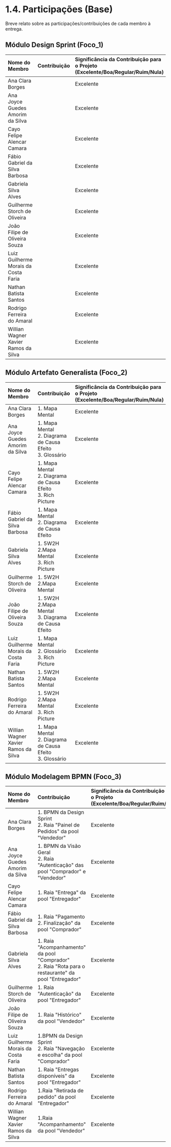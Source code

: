 # 1.4. Participações (Base)

Breve relato sobre as participações/contribuições de cada membro à entrega. 

## Módulo Design Sprint (Foco_1)

| Nome do Membro | Contribuição | Significância da Contribuição para o Projeto (Excelente/Boa/Regular/Ruim/Nula) | Comprobatórios Claros (com link) |
| :--- | :--- | :--- | :--- |
| Ana Clara Borges | | Excelente | |
| Ana Joyce Guedes Amorim da Silva | |Excelente | |
| Cayo Felipe Alencar Camara | |Excelente | |
| Fábio Gabriel da Silva Barbosa |  | Excelente | |
| Gabriela Silva Alves | | Excelente| |
| Guilherme Storch de Oliveira | | Excelente| |
| João Filipe de Oliveira Souza | |Excelente | |
| Luiz Guilherme Morais da Costa Faria | |Excelente | |
| Nathan Batista Santos | |Excelente | |
| Rodrigo Ferreira do Amaral | |Excelente | |
| Willian Wagner Xavier Ramos da Silva | |Excelente | |


## Módulo Artefato Generalista (Foco_2)

| Nome do Membro | Contribuição | Significância da Contribuição para o Projeto (Excelente/Boa/Regular/Ruim/Nula) | Comprobatórios Claros (com link) |
| :--- | :--- | :--- | :--- |
| Ana Clara Borges | 1. Mapa Mental | Excelente | [Mapa Mental](https://unbarqdsw2025-2-turma01.github.io/2025.2-T01-G7_PodePedirFCTE_Entrega_01/#/./Base/artefatos-generalistas/MapaMental) |
| Ana Joyce Guedes Amorim da Silva | 1. Mapa Mental<br/>2. Diagrama de Causa Efeito<br/>3. Glossário |Excelente | [Mapa Mental](https://unbarqdsw2025-2-turma01.github.io/2025.2-T01-G7_PodePedirFCTE_Entrega_01/#/./Base/artefatos-generalistas/MapaMental)<br/>[Diagrama Causa Efeito](https://unbarqdsw2025-2-turma01.github.io/2025.2-T01-G7_PodePedirFCTE_Entrega_01/#/./Base/artefatos-generalistas/DiagramaCausaEfeito)<br/>[Glossário](https://unbarqdsw2025-2-turma01.github.io/2025.2-T01-G7_PodePedirFCTE_Entrega_01/#/./Base/artefatos-generalistas/Glossario)|
| Cayo Felipe Alencar Camara | 1. Mapa Mental<br/>2. Diagrama de Causa Efeito<br/>3. Rich Picture |Excelente | [Mapa Mental](https://unbarqdsw2025-2-turma01.github.io/2025.2-T01-G7_PodePedirFCTE_Entrega_01/#/./Base/artefatos-generalistas/MapaMental)<br/>[Diagrama Causa Efeito](https://unbarqdsw2025-2-turma01.github.io/2025.2-T01-G7_PodePedirFCTE_Entrega_01/#/./Base/artefatos-generalistas/DiagramaCausaEfeito)|
|Fábio Gabriel da Silva Barbosa| 1. Mapa Mental<br/>2. Diagrama de Causa Efeito | Excelente | [Mapa Mental](https://unbarqdsw2025-2-turma01.github.io/2025.2-T01-G7_PodePedirFCTE_Entrega_01/#/./Base/artefatos-generalistas/MapaMental)<br/>[Diagrama Causa Efeito](https://unbarqdsw2025-2-turma01.github.io/2025.2-T01-G7_PodePedirFCTE_Entrega_01/#/./Base/artefatos-generalistas/DiagramaCausaEfeito) |
| Gabriela Silva Alves | 1. 5W2H<br/>2.Mapa Mental<br/>3. Rich Picture | Excelente| [5W2H](https://unbarqdsw2025-2-turma01.github.io/2025.2-T01-G7_PodePedirFCTE_Entrega_01/#/./Base/artefatos-generalistas/5W2H)<br/>[Mapa Mental](https://unbarqdsw2025-2-turma01.github.io/2025.2-T01-G7_PodePedirFCTE_Entrega_01/#/./Base/artefatos-generalistas/MapaMental)<br/>[Rich Picture](https://unbarqdsw2025-2-turma01.github.io/2025.2-T01-G7_PodePedirFCTE_Entrega_01/#/./Base/artefatos-generalistas/RichPicture) |
| Guilherme Storch de Oliveira | 1. 5W2H<br/>2.Mapa Mental | Excelente| [5W2H](https://unbarqdsw2025-2-turma01.github.io/2025.2-T01-G7_PodePedirFCTE_Entrega_01/#/./Base/artefatos-generalistas/5W2H)<br/>[Mapa Mental](https://unbarqdsw2025-2-turma01.github.io/2025.2-T01-G7_PodePedirFCTE_Entrega_01/#/./Base/artefatos-generalistas/MapaMental) |
| João Filipe de Oliveira Souza | 1. 5W2H<br/>2.Mapa Mental<br/>3. Diagrama de Causa Efeito |Excelente | [5W2H](https://unbarqdsw2025-2-turma01.github.io/2025.2-T01-G7_PodePedirFCTE_Entrega_01/#/./Base/artefatos-generalistas/5W2H)<br/>[Mapa Mental](https://unbarqdsw2025-2-turma01.github.io/2025.2-T01-G7_PodePedirFCTE_Entrega_01/#/./Base/artefatos-generalistas/MapaMental)<br/>[Diagrama Causa Efeito](https://unbarqdsw2025-2-turma01.github.io/2025.2-T01-G7_PodePedirFCTE_Entrega_01/#/./Base/artefatos-generalistas/DiagramaCausaEfeito) |
| Luiz Guilherme Morais da Costa Faria | 1. Mapa Mental<br/>2. Glossário<br/>3. Rich Picture  |Excelente | [Mapa Mental](https://unbarqdsw2025-2-turma01.github.io/2025.2-T01-G7_PodePedirFCTE_Entrega_01/#/./Base/artefatos-generalistas/MapaMental)<br/>[Glossário](https://unbarqdsw2025-2-turma01.github.io/2025.2-T01-G7_PodePedirFCTE_Entrega_01/#/./Base/artefatos-generalistas/Glossario)<br/>[Rich Picture](https://unbarqdsw2025-2-turma01.github.io/2025.2-T01-G7_PodePedirFCTE_Entrega_01/#/./Base/artefatos-generalistas/RichPicture)|
| Nathan Batista Santos | 1. 5W2H<br/>2.Mapa Mental |Excelente | [5W2H](https://unbarqdsw2025-2-turma01.github.io/2025.2-T01-G7_PodePedirFCTE_Entrega_01/#/./Base/artefatos-generalistas/5W2H)<br/>[Mapa Mental](https://unbarqdsw2025-2-turma01.github.io/2025.2-T01-G7_PodePedirFCTE_Entrega_01/#/./Base/artefatos-generalistas/MapaMental)  |
| Rodrigo Ferreira do Amaral | 1. 5W2H<br/>2.Mapa Mental<br/>3. Rich Picture |Excelente | [5W2H](https://unbarqdsw2025-2-turma01.github.io/2025.2-T01-G7_PodePedirFCTE_Entrega_01/#/./Base/artefatos-generalistas/5W2H)<br/>[Mapa Mental](https://unbarqdsw2025-2-turma01.github.io/2025.2-T01-G7_PodePedirFCTE_Entrega_01/#/./Base/artefatos-generalistas/MapaMental)<br/>[Rich Picture](https://unbarqdsw2025-2-turma01.github.io/2025.2-T01-G7_PodePedirFCTE_Entrega_01/#/./Base/artefatos-generalistas/RichPicture) |
| Willian Wagner Xavier Ramos da Silva | 1. Mapa Mental<br/>2. Diagrama de Causa Efeito<br/>3. Glossário  |Excelente | [Mapa Mental](https://unbarqdsw2025-2-turma01.github.io/2025.2-T01-G7_PodePedirFCTE_Entrega_01/#/./Base/artefatos-generalistas/MapaMental)<br/>[Diagrama Causa Efeito](https://unbarqdsw2025-2-turma01.github.io/2025.2-T01-G7_PodePedirFCTE_Entrega_01/#/./Base/artefatos-generalistas/DiagramaCausaEfeito)<br/>[Glossário](https://unbarqdsw2025-2-turma01.github.io/2025.2-T01-G7_PodePedirFCTE_Entrega_01/#/./Base/artefatos-generalistas/Glossario) |


## Módulo Modelagem BPMN (Foco_3)

| Nome do Membro | Contribuição | Significância da Contribuição para o Projeto (Excelente/Boa/Regular/Ruim/Nula) | Comprobatórios Claros (com link) |
| :--- | :--- | :--- | :--- |
| Ana Clara Borges | 1. BPMN da Design Sprint<br/>2. Raia "Painel de Pedidos" da pool "Vendedor" | Excelente | [Fluxo Design Sprint](https://unbarqdsw2025-2-turma01.github.io/2025.2-T01-G7_PodePedirFCTE_Entrega_01/#/Base/bpmn/1.3.2.FluxoDS)<br/>[Modelagem BPMN](https://unbarqdsw2025-2-turma01.github.io/2025.2-T01-G7_PodePedirFCTE_Entrega_01/#/Base/bpmn/1.3.ModelagemBPMN)|
| Ana Joyce Guedes Amorim da Silva | 1. BPMN da Visão Geral<br/>2. Raia "Autenticação" das pool "Comprador" e "Vendedor" |Excelente | [Modelagem BPMN](https://unbarqdsw2025-2-turma01.github.io/2025.2-T01-G7_PodePedirFCTE_Entrega_01/#/Base/bpmn/1.3.ModelagemBPMN) |
| Cayo Felipe Alencar Camara | 1. Raia "Entrega" da pool "Entregador" | Excelente | [Modelagem BPMN](https://unbarqdsw2025-2-turma01.github.io/2025.2-T01-G7_PodePedirFCTE_Entrega_01/#/Base/bpmn/1.3.ModelagemBPMN) |
|Fábio Gabriel da Silva Barbosa| 1. Raia "Pagamento<br/>2. Finalização" da pool "Comprador" | Excelente | [Modelagem BPMN](https://unbarqdsw2025-2-turma01.github.io/2025.2-T01-G7_PodePedirFCTE_Entrega_01/#/Base/bpmn/1.3.ModelagemBPMN) |
| Gabriela Silva Alves | 1. Raia "Acompanhamento" da pool "Comprador"<br/>2. Raia "Rota para o restaurante" da pool "Entregador" | Excelente| [Modelagem BPMN](https://unbarqdsw2025-2-turma01.github.io/2025.2-T01-G7_PodePedirFCTE_Entrega_01/#/Base/bpmn/1.3.ModelagemBPMN)|
| Guilherme Storch de Oliveira | 1. Raia "Autenticação" da pool "Entregador" | Excelente|[Modelagem BPMN](https://unbarqdsw2025-2-turma01.github.io/2025.2-T01-G7_PodePedirFCTE_Entrega_01/#/Base/bpmn/1.3.ModelagemBPMN) |
| João Filipe de Oliveira Souza | 1. Raia "Histórico" da pool "Vendedor"|Excelente |[Modelagem BPMN](https://unbarqdsw2025-2-turma01.github.io/2025.2-T01-G7_PodePedirFCTE_Entrega_01/#/Base/bpmn/1.3.ModelagemBPMN) |
| Luiz Guilherme Morais da Costa Faria | 1.BPMN da Design Sprint<br/>2. Raia "Navegação e escolha" da pool "Comprador" |Excelente | [Fluxo Design Sprint](https://unbarqdsw2025-2-turma01.github.io/2025.2-T01-G7_PodePedirFCTE_Entrega_01/#/Base/bpmn/1.3.2.FluxoDS)<br/>[Modelagem BPMN](https://unbarqdsw2025-2-turma01.github.io/2025.2-T01-G7_PodePedirFCTE_Entrega_01/#/Base/bpmn/1.3.ModelagemBPMN)|
| Nathan Batista Santos | 1. Raia "Entregas disponíveis" da pool "Entregador" |Excelente |[Modelagem BPMN](https://unbarqdsw2025-2-turma01.github.io/2025.2-T01-G7_PodePedirFCTE_Entrega_01/#/Base/bpmn/1.3.ModelagemBPMN) |
| Rodrigo Ferreira do Amaral | 1.Raia "Retirada de pedido" da pool "Entregador" |Excelente | [Modelagem BPMN](https://unbarqdsw2025-2-turma01.github.io/2025.2-T01-G7_PodePedirFCTE_Entrega_01/#/Base/bpmn/1.3.ModelagemBPMN)|
| Willian Wagner Xavier Ramos da Silva | 1.Raia "Acompanhamento" da pool "Vendedor" |Excelente | [Modelagem BPMN](https://unbarqdsw2025-2-turma01.github.io/2025.2-T01-G7_PodePedirFCTE_Entrega_01/#/Base/bpmn/1.3.ModelagemBPMN)|


